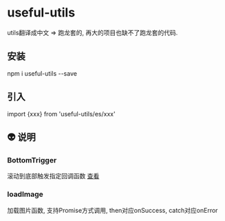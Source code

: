 # useful-utils
utils翻译成中文 => 跑龙套的, 再大的项目也缺不了跑龙套的代码.

## 安装
npm i useful-utils --save

## 引入
import {xxx} from 'useful-utils/es/xxx'

## :alien: 说明 
### BottomTrigger
滚动到底部触发指定回调函数
[查看](https://github.com/383514580/useful-utils/blob/master/docs/BottomTrigger.md)


### loadImage
加载图片函数, 支持Promise方式调用, then对应onSuccess, catch对应onError

